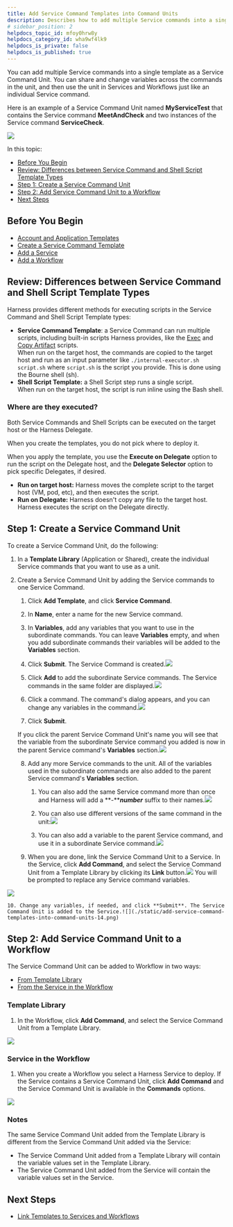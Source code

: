 ```yaml
---
title: Add Service Command Templates into Command Units
description: Describes how to add multiple Service commands into a single template as a Service Command Unit.
# sidebar_position: 2
helpdocs_topic_id: mfoy0hrw8y
helpdocs_category_id: wha9wf4lk9
helpdocs_is_private: false
helpdocs_is_published: true
---
```


You can add multiple Service commands into a single template as a Service Command Unit. You can share and change variables across the commands in the unit, and then use the unit in Services and Workflows just like an individual Service command.

Here is an example of a Service Command Unit named **MyServiceTest** that contains the Service command **MeetAndCheck** and two instances of the Service command **ServiceCheck**.

![](./static/add-service-command-templates-into-command-units-04.png)

In this topic:

* [Before You Begin](#before-you-begin)
* [Review: Differences between Service Command and Shell Script Template Types](#review-differences-between-service-command-and-shell-script-template-types)
* [Step 1: Create a Service Command Unit](#step-1-create-a-service-command-unit)
* [Step 2: Add Service Command Unit to a Workflow](#step-2-add-service-command-unit-to-a-workflow)
* [Next Steps](#next-steps)

## Before You Begin

* [Account and Application Templates](../../../continuous-delivery/concepts-cd/deployment-types/use-templates.md)
* [Create a Service Command Template](create-a-service-command-template.md)
* [Add a Service](../../../continuous-delivery/model-cd-pipeline/setup-services/service-configuration.md)
* [Add a Workflow](../../../continuous-delivery/model-cd-pipeline/workflows/workflow-configuration.md)

## Review: Differences between Service Command and Shell Script Template Types

Harness provides different methods for executing scripts in the Service Command and Shell Script Template types:

* **Service Command Template**: a Service Command can run multiple scripts, including built-in scripts Harness provides, like the [Exec](../../../continuous-delivery/model-cd-pipeline/setup-services/service-types-and-artifact-sources.md#exec-script) and [Copy Artifact](../../../continuous-delivery/model-cd-pipeline/setup-services/service-types-and-artifact-sources.md#copy-and-download-of-metadata-artifact-sources) scripts.  
When run on the target host, the commands are copied to the target host and run as an input parameter like `./internal-executor.sh script.sh` where `script.sh` is the script you provide. This is done using the Bourne shell (sh).
* **Shell Script Template:** a Shell Script step runs a single script.  
When run on the target host, the script is run inline using the Bash shell.

### Where are they executed?

Both Service Commands and Shell Scripts can be executed on the target host or the Harness Delegate.

When you create the templates, you do not pick where to deploy it.

When you apply the template, you use the **Execute on Delegate** option to run the script on the Delegate host, and the **Delegate Selector** option to pick specific Delegates, if desired.

* **Run on target host:** Harness moves the complete script to the target host (VM, pod, etc), and then executes the script.
* **Run on Delegate:** Harness doesn't copy any file to the target host. Harness executes the script on the Delegate directly.

## Step 1: Create a Service Command Unit

To create a Service Command Unit, do the following:

1. In a **Template Library** (Application or Shared), create the individual Service commands that you want to use as a unit.
2. Create a Service Command Unit by adding the Service commands to one Service Command.
	1. Click **Add Template**, and click **Service Command**.
	2. In **Name**, enter a name for the new Service command.
	3. In **Variables**, add any variables that you want to use in the subordinate commands. You can leave **Variables** empty, and when you add subordinate commands their variables will be added to the **Variables** section.
	4. Click **Submit**. The Service Command is created.![](./static/add-service-command-templates-into-command-units-05.png)

	5. Click **Add** to add the subordinate Service commands. The Service commands in the same folder are displayed.![](./static/add-service-command-templates-into-command-units-06.png)

	6. Click a command. The command's dialog appears, and you can change any variables in the command.![](./static/add-service-command-templates-into-command-units-07.png)

	7. Click **Submit**.  
	  
	If you click the parent Service Command Unit's name you will see that the variable from the subordinate Service command you added is now in the parent Service command's **Variables** section.![](./static/add-service-command-templates-into-command-units-08.png)

	8. Add any more Service commands to the unit. All of the variables used in the subordinate commands are also added to the parent Service command's **Variables** section.
		1. You can also add the same Service command more than once and Harness will add a **-*****number*** suffix to their names.![](./static/add-service-command-templates-into-command-units-09.png)

		2. You can also use different versions of the same command in the unit:![](./static/add-service-command-templates-into-command-units-10.png)

		3. You can also add a variable to the parent Service command, and use it in a subordinate Service command.![](./static/add-service-command-templates-into-command-units-11.png)

	9. When you are done, link the Service Command Unit to a Service. In the Service, click **Add Command**, and select the Service Command Unit from a Template Library by clicking its **Link** button.![](./static/add-service-command-templates-into-command-units-12.png)
You will be prompted to replace any Service command variables.

![](./static/add-service-command-templates-into-command-units-13.png)

	10. Change any variables, if needed, and click **Submit**. The Service Command Unit is added to the Service.![](./static/add-service-command-templates-into-command-units-14.png)


## Step 2: Add Service Command Unit to a Workflow

The Service Command Unit can be added to Workflow in two ways:

* [From Template Library](add-service-command-templates-into-command-units.md#template-library)
* [From the Service in the Workflow](add-service-command-templates-into-command-units.md#service-in-the-workflow)

### Template Library

1. In the Workflow, click **Add Command**, and select the Service Command Unit from a Template Library.

![](./static/add-service-command-templates-into-command-units-15.png)


### Service in the Workflow

1. When you create a Workflow you select a Harness Service to deploy. If the Service contains a Service Command Unit, click **Add Command** and the Service Command Unit is available in the **Commands** options.

![](./static/add-service-command-templates-into-command-units-16.png)


### Notes

The same Service Command Unit added from the Template Library is different from the Service Command Unit added via the Service:

* The Service Command Unit added from a Template Library will contain the variable values set in the Template Library.
* The Service Command Unit added from the Service will contain the variable values set in the Service.

## Next Steps

* [Link Templates to Services and Workflows](link-templates-to-services-and-workflows.md)

